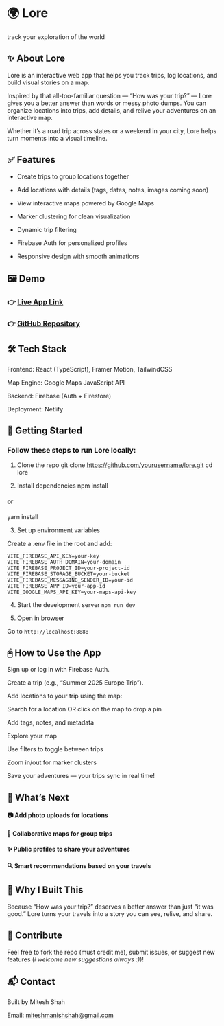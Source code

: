 # 🌍 Lore

track your exploration of the world

## ✨ About Lore

Lore is an interactive web app that helps you track trips, log locations, and build visual stories on a map.

Inspired by that all-too-familiar question — “How was your trip?” — Lore gives you a better answer than words or messy photo dumps. You can organize locations into trips, add details, and relive your adventures on an interactive map.

Whether it’s a road trip across states or a weekend in your city, Lore helps turn moments into a visual timeline.

## ✅ Features

- Create trips to group locations together

- Add locations with details (tags, dates, notes, images coming soon)

- View interactive maps powered by Google Maps

- Marker clustering for clean visualization

- Dynamic trip filtering

- Firebase Auth for personalized profiles

- Responsive design with smooth animations

## 🖼 Demo

### 👉 [Live App Link](https://loremaps.netlify.app)

### 👉 [GitHub Repository](https://github.com/StudioMitesh/lore)

## 🛠 Tech Stack

Frontend: React (TypeScript), Framer Motion, TailwindCSS

Map Engine: Google Maps JavaScript API

Backend: Firebase (Auth + Firestore)

Deployment: Netlify

## 🚀 Getting Started

### Follow these steps to run Lore locally:

1. Clone the repo
git clone https://github.com/yourusername/lore.git
cd lore

2. Install dependencies
npm install
#### or
yarn install

3. Set up environment variables

Create a .env file in the root and add:

```
VITE_FIREBASE_API_KEY=your-key
VITE_FIREBASE_AUTH_DOMAIN=your-domain
VITE_FIREBASE_PROJECT_ID=your-project-id
VITE_FIREBASE_STORAGE_BUCKET=your-bucket
VITE_FIREBASE_MESSAGING_SENDER_ID=your-id
VITE_FIREBASE_APP_ID=your-app-id
VITE_GOOGLE_MAPS_API_KEY=your-maps-api-key
```
4. Start the development server
`npm run dev`

5. Open in browser

Go to `http://localhost:8888`

## 🖱 How to Use the App

Sign up or log in with Firebase Auth.

Create a trip (e.g., “Summer 2025 Europe Trip”).

Add locations to your trip using the map:

Search for a location OR click on the map to drop a pin

Add tags, notes, and metadata

Explore your map

Use filters to toggle between trips

Zoom in/out for marker clusters

Save your adventures — your trips sync in real time!

## 🔮 What’s Next

#### 📷 Add photo uploads for locations

#### 👥 Collaborative maps for group trips

#### ✨ Public profiles to share your adventures

#### 🔍 Smart recommendations based on your travels

## 🧠 Why I Built This

Because “How was your trip?” deserves a better answer than just “it was good.”
Lore turns your travels into a story you can see, relive, and share.

## 🤝 Contribute

Feel free to fork the repo (must credit me), submit issues, or suggest new features (_i welcome new suggestions always :)_)!

## 📬 Contact

Built by Mitesh Shah

Email: miteshmanishshah@gmail.com
